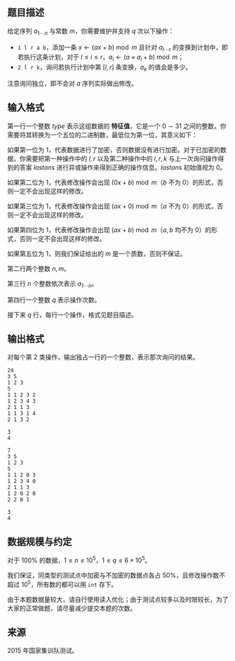 ## 题目描述

给定序列 $a_{1\cdots n}$ 与常数 $m$，你需要维护并支持 $q$ 次以下操作：

- `1 l r a b`，添加一条 $x\gets (ax+b)\bmod m$ 且针对 $a_{l\cdots r}$ 的变换到计划中，即若执行这条计划，对于 $l\leq i\leq r$，$a_i\gets (a\times a_i+b)\bmod m$；
- `2 l r k`，询问若执行计划中第 $[l,r]$ 条变换，$a_k$ 的值会是多少。

注意询问独立，即不会对 $a$ 序列实际做出修改。

## 输入格式

第一行一个整数 $type$ 表示这组数据的 **特征值**，它是一个 $0\sim 31$ 之间的整数，你需要将其转换为一个五位的二进制数，最低位为第一位，其意义如下：

如果第一位为 $1$，代表数据进行了加密，否则数据没有进行加密。对于已加密的数据，你需要把第一种操作中的 $l,r$ 以及第二种操作中的 $l,r,k$ 与上一次询问操作得到的答案 $lastans$ 进行异或操作来得到正确的操作信息。$lastans$ 初始值视为 $0$。

如果第二位为 $1$，代表修改操作会出现 $(0x+b)\bmod m$（$b$ 不为 $0$）的形式，否则一定不会出现这样的修改。

如果第三位为 $1$，代表修改操作会出现 $(ax+0)\bmod m$（$a$ 不为 $0$）的形式，否则一定不会出现这样的修改。

如果第四位为 $1$，代表修改操作会出现 $(ax+b)\bmod m$（$a,b$ 均不为 $0$）的形式，否则一定不会出现这样的修改。

如果第五位为 $1$，则我们保证给出的 $m$ 是一个质数，否则不保证。

第二行两个整数 $n,m$。

第三行 $n$ 个整数依次表示 $a_{1\cdots n}$。

第四行一个整数 $q$ 表示操作次数。

接下来 $q$ 行，每行一个操作，格式见题目描述。

## 输出格式

对每个第 $2$ 类操作，输出独占一行的一个整数，表示那次询问的结果。

```input1
24
3 5
1 2 3
5
1 1 2 3 2
1 2 3 4 3
2 1 1 3
1 1 3 1 4
2 1 3 2
```

```output1
3
4
```

```input2
7
3 5
1 2 3
5
1 1 2 0 3
1 2 3 4 0
2 1 1 3
1 2 0 2 0
2 2 0 1
```

```output2
3
4
```

## 数据规模与约定

对于 $100\%$ 的数据，$1\leq n\leq 10^5$，$1\leq q\leq 6\times 10^5$。

我们保证，同类型的测试点中加密与不加密的数据点各占 $50\%$，且修改操作数不超过 $10^5$，所有数的都可以用 `int` 存下。

由于本题数据量较大，请自行使用读入优化；由于测试点较多以及时限较长，为了大家的正常做题，请尽量减少提交本题的次数。

## 来源

$2015$ 年国家集训队测试。